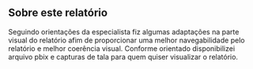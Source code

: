 ## Sobre este relatório

Seguindo orientações da especialista fiz algumas adaptações na parte visual do relatório afim de proporcionar uma melhor navegabilidade pelo relatório e melhor coerência visual.
Conforme orientado disponibilizei arquivo pbix e capturas de tala para quem quiser visualizar o relatório.